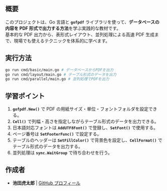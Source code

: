 ## **概要**

このプロジェクトは、Go 言語と **`gofpdf`** ライブラリを使って、**データベースの内容を PDF 形式で出力する方法**を学ぶ実践的な教材です。  
基本的な PDF 出力から、表形式レイアウト、並列処理による高速 PDF 生成まで、現場でも使えるテクニックを体系的に学べます。

## **実行方法**

```sh
go run cmd/basic/main.go # データベースからPDFを出力
go run cmd/layout/main.go # テーブル形式のデータを出力
go run cmd/parallel/main.go # 並列処理でPDFを出力
```

## **学習ポイント**

1. **`gofpdf.New()`** で PDF の用紙サイズ・単位・フォントフォルダを設定できる。
2. **`Cell()`** で列幅・高さを指定しながらテーブル形式のデータを出力できる。
3. 日本語対応フォントは **`AddUTF8Font()`** で登録し、**`SetFont()`** で使用する。
4. ページ番号は **`SetFooterFunc()`** で設定する。
5. テーブルのヘッダーは **`SetFillColor()`** で背景色を設定し、**`CellFormat()`** でテーブル形式のデータを出力する。
6. 並列処理は **`sync.WaitGroup`** で待ち合わせを行う。

## 作成者

- **池田虎太郎** | [GitHub プロフィール](https://github.com/kotaroikeda-apl-dev)
